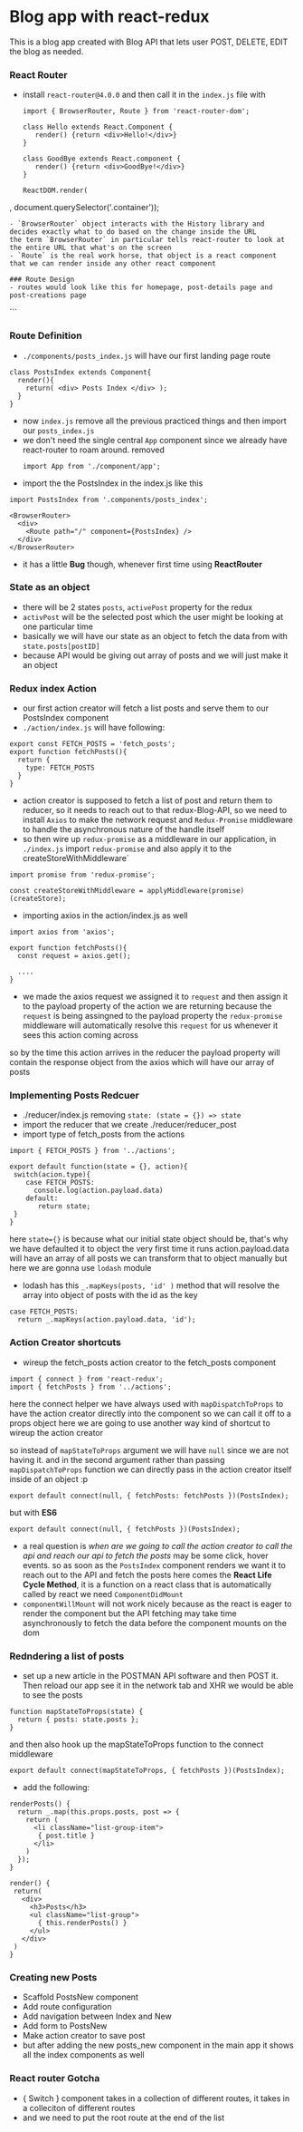 # Blog app with react-redux 
 This is a blog app created with Blog API that lets user POST, DELETE, EDIT the blog as needed.

### React Router
 - install `react-router@4.0.0` and then call it in the `index.js` file with
   ```
   import { BrowserRouter, Route } from 'react-router-dom';

   class Hello extends React.Component {
      render() {return <div>Hello!</div>}
   }

   class GoodBye extends React.component {
      render() {return <div>GoodBye!</div>}
   }

   ReactDOM.render(
  <Provider store={createStoreWithMiddleware(reducers)}>
    <BrowserRouter>
    <div>
      <Route path="/hello" component={Hello} />
      <Route path="/goodbye" component={GoodBye} />
    </div>
    </BrowserRouter>
  </Provider>
  , document.querySelector('.container'));

   ```
 - `BrowserRouter` object interacts with the History library and decides exactly what to do based on the change inside the URL
   the term `BrowserRouter` in particular tells react-router to look at the entire URL that what's on the screen 
 - `Route` is the real work horse, that object is a react component that we can render inside any other react component

### Route Design
 - routes would look like this for homepage, post-details page and post-creations page
  ```
  <Route path="/" component={PostsIndex} />
  <Route path="/posts/:id" component={PostsShow} />
  <Route path="/posts/new" component={PostsNew} />
  ```

### Route Definition
 - `./components/posts_index.js` will have our first landing page route
  ```
  class PostsIndex extends Component{
    render(){
      return( <div> Posts Index </div> );
    }
  }
  ```
 - now `index.js` remove all the previous practiced things and then import our `posts_index.js`
 - we don't need the single central `App` component since we already have react-router to roam around. removed
    ```
    import App from './component/app';
    ```
 - import the the PostsIndex in the index.js like this
  ```
  import PostsIndex from '.components/posts_index';

  <BrowserRouter>
    <div>
      <Route path="/" component={PostsIndex} />
    </div>
  </BrowserRouter>
  ```
 - it has a little **Bug** though, whenever first time using **ReactRouter**

### State as an object
 - there will be 2 states `posts`, `activePost` property for the redux
 - `activPost` will be the selected post which the user might be looking at one particular time
 - basically we will have our state as an object to fetch the data from with `state.posts[postID]`
 - because API would be giving out array of posts and we will just make it an object 

### Redux index Action
 - our first action creator will fetch a list posts and serve them to our PostsIndex component
 - `./action/index.js` will have following:
  ```
  export const FETCH_POSTS = 'fetch_posts';
  export function fetchPosts(){
    return {
      type: FETCH_POSTS
    }    
  }
  ``` 
 - action creator is supposed to fetch a list of post and return them to reducer, so it needs to reach out to that redux-Blog-API, so we need to install `Axios` to make the network request and `Redux-Promise` middleware to handle the asynchronous nature of the handle itself
 - so then wire up `redux-promise` as a middleware in our application, in `./index.js` import `redux-promise` and also apply it to the createStoreWithMiddleware` 
  ```
  import promise from 'redux-promise';

  const createStoreWithMiddleware = applyMiddleware(promise)(createStore);
  ```
 - importing axios in the action/index.js as well
  ```
  import axios from 'axios';

  export function fetchPosts(){
    const request = axios.get();

    ....
  } 
  ```
 - we made the axios request we assigned it to `request` and then assign it to the payload property of the action we are returning 
  because the `request` is being assingned to the payload property the `redux-promise` middleware will automatically resolve this `request` for us whenever it sees this action coming across

  so by the time this action arrives in the reducer the payload property will contain the response object from the axios which will have our array of posts
  
### Implementing Posts Redcuer
 - ./reducer/index.js removing `state: (state = {}) => state`
 - import the reducer that we create ./reducer/reducer_post
 - import type of fetch_posts from the actions
  ```
  import { FETCH_POSTS } from '../actions';

  export default function(state = {}, action){
   switch(acion.type){
      case FETCH_POSTS:
        console.log(action.payload.data) 
      default:
         return state;
   }
  }
  ```
  here `state={}` is because what our initial state object should be, that's why we have defaulted it to object the very first time it runs 
  action.payload.data will have an array of all posts we can transform that to object manually but here we are gonna use `lodash` module

 - lodash has this `_.mapKeys(posts, 'id' )` method that will resolve the array into object of posts with the id as the key
  ```
  case FETCH_POSTS:
    return _.mapKeys(action.payload.data, 'id');
  ```

### Action Creator shortcuts
 - wireup the fetch_posts action creator to the fetch_posts component
  ```
  import { connect } from 'react-redux';
  import { fetchPosts } from '../actions';
  ```

  here the connect helper we have always used with `mapDispatchToProps` to have the action creator directly into the component so we can call it off to a props object
  here we are going to use another way kind of shortcut to wireup the action creator 

  so instead of `mapStateToProps` argument we will have `null` since we are not having it.
  and in the second argument rather than passing `mapDispatchToProps` function we can directly pass in the action creator itself inside of an object :p
  ```
  export default connect(null, { fetchPosts: fetchPosts })(PostsIndex);
  ```
  but with **ES6** 
  ```
  export default connect(null, { fetchPosts })(PostsIndex);
  ```
 - a real question is *when are we going to call the action creator to call the api and reach our api to fetch the posts* may be some click, hover events.
  so as soon as the `PostsIndex` component renders we want it to reach out to the API and fetch the posts 
  here comes the **React Life Cycle Method**, it is a function on a react class that is automatically called by react
  we need `ComponentDidMount`
 - `componentWillMount` will not work nicely because as the react is eager to render the component but the API fetching may take time asynchronously to fetch the data before the component mounts on the dom

### Redndering a list of posts
 - set up a new article in the POSTMAN API software and then POST it. Then reload our app see it in the network tab and XHR we would be able to see the posts 
  ```
  function mapStateToProps(state) {
    return { posts: state.posts };
  }
  ```

 and then also hook up the mapStateToProps function to the connect middleware
 ```
 export default connect(mapStateToProps, { fetchPosts })(PostsIndex);
 ```
 - add the following:
 ```
 renderPosts() {
   return _.map(this.props.posts, post => {
     return (
       <li className="list-group-item">
        { post.title }
       </li>
     )
   });
 }

 render() {
  return(
    <div>
      <h3>Posts</h3>
      <ul className="list-group">
        { this.renderPosts() }
      </ul>
    </div>
  )
 }
 ```

### Creating new Posts
 - Scaffold PostsNew component
 - Add route configuration
 - Add navigation between Index and New
 - Add form to PostsNew
 - Make action creator to save post 
 - but after adding the new posts_new component in the main app it shows all the index components as well

### React router Gotcha
 - { Switch } component takes in a collection of different routes, it takes in a colleciton of different routes
 - and we need to put the root route at the end of the list